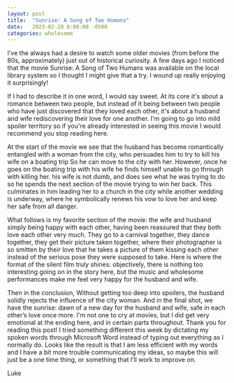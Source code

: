 ```yaml
---
layout: post
title:  "Sunrise: A Song of Two Humans"
date:   2023-02-20 8:00:00 -0500
categories: wholesome
---
```


I’ve the always had a desire to watch some older movies (from before the 80s, approximately) just out of historical curiosity. A few days ago I noticed that the movie Sunrise: A Song of Two Humans was available on the local library system so I thought I might give that a try. I wound up really enjoying it surprisingly! 

If I had to describe it in one word, I would say sweet. At its core it's about a romance between two people, but instead of it being between two people who have just discovered that they loved each other, it's about a husband and wife rediscovering their love for one another.  I'm going to go into mild spoiler territory so if you're already interested in seeing this movie I would recommend you stop reading here.

At the start of the movie we see that the husband has become romantically entangled with a woman from the city, who persuades him to try to kill his wife on a boating trip So he can move to the city with her. However, once he goes on the boating trip with his wife he finds himself unable to go through with killing her. his wife is not dumb, and does see what he was trying to do so he spends the next section of the movie trying to win her back. This culminates in him leading her to a church in the city while another wedding is underway, where he symbolically renews his vow to love her and keep her safe from all danger.

What follows is my favorite section of the movie: the wife and husband simply being happy with each other, having been reassured that they both love each other very much. They go to a carnival together, they dance together, they get their picture taken together, where their photographer is so smitten by their love that he takes a picture of them kissing each other instead of the serious pose they were supposed to take. Here is where the format of the silent film truly shines: objectively, there is nothing too interesting going on in the story here, but the music and wholesome performances make me feel very happy for the husband and wife.

Then in the conclusion, Without getting too deep into spoilers, the husband solidly rejects the influence of the city woman. And in the final shot, we have the sunrise: dawn of a new day for the husband and wife, safe in each other’s love once more. I'm not one to cry at movies, but I did get very emotional at the ending here, and in certain parts throughout.
Thank you for reading this post! I tried something different this week by dictating my spoken words through Microsoft Word instead of typing out everything as I normally do. Looks like the result is that I am less efficient with my words and I have a bit more trouble communicating my ideas, so maybe this will just be a one time thing, or something that I’ll work to improve on.

Luke

